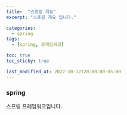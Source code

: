 ```yaml
---
title:  "스프링 개요"
excerpt: "스프링 개요 입니다."

categories:
  - spring
tags:
  - [spring, 프레임워크]

toc: true
toc_sticky: true

last_modified_at: 2022-10-12T20:00:00-05:00
---
```


<!-- 헤더에 각주1 --> 
### spring
스프링 프레임워크입니다.

